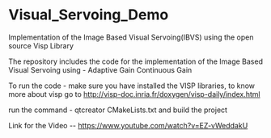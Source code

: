 # Visual_Servoing_Demo
Implementation of the Image Based Visual Servoing(IBVS) using the open source Visp Library

The repository includes the code for the implementation of the Image Based Visual Servoing using -
Adaptive Gain
Continuous Gain

To run the code - 
make sure you have installed the VISP libraries, to know more about visp go to http://visp-doc.inria.fr/doxygen/visp-daily/index.html

run the command - qtcreator CMakeLists.txt and build the project

Link for the Video -- https://www.youtube.com/watch?v=EZ-vWeddakU
